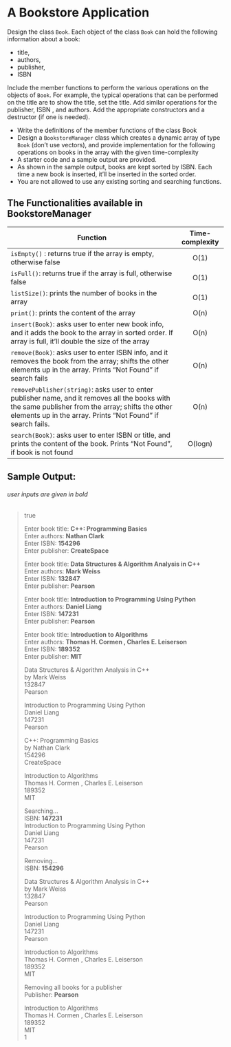 # A Bookstore Application

Design the class `Book`. Each object of the class `Book` can hold the following information about a book: 
+ title, 
+ authors, 
+ publisher, 
+ ISBN

Include the member functions to perform the various operations on the objects of `Book`. For example, the typical operations that can be performed on the title are to show the title, set the title. Add similar operations for the publisher, ISBN , and authors. Add the appropriate constructors and a destructor (if one is needed).

+ Write the definitions of the member functions of the class Book
+ Design a `BookstoreManager` class which creates a dynamic array of type `Book` (don’t use vectors), and provide implementation for the following operations on books in the array with the given time-complexity
+ A starter code and a sample output are provided. 
+ As shown in the sample output, books are kept sorted by ISBN. Each time a new book is inserted, it’ll be inserted in the sorted order. 
+ You are not allowed to use any existing sorting and searching functions. 

## The Functionalities available in BookstoreManager
| Function   | Time-complexity |
|----------|:-------------:|
| ``` isEmpty() ``` : returns true if the array is empty, otherwise false | O(1) |
| ``` isFull() ```: returns true if the array is full, otherwise false | O(1) |
| ``` listSize() ```: prints the number of books in the array | O(1) |
| ``` print() ```: prints the content of the array | O(n) |
| ``` insert(Book) ```: asks user to enter new book info, and it adds the book to the array in sorted order. If array is full, it’ll double the size of the array | O(n) |
| ``` remove(Book) ```: asks user to enter ISBN info, and it removes the book from the array; shifts the other elements up in the array. Prints “Not Found” if search fails | O(n) |
| ``` removePublisher(string) ```: asks user to enter publisher name, and it removes all the books with the same publisher from the array; shifts the other elements up in the array. Prints “Not Found” if search fails. | O(n) |   
| ``` search(Book) ```: asks user to enter ISBN or title, and prints the content of the book. Prints “Not Found”, if book is not found | O(logn) |  


## Sample Output:
###### user inputs are given in bold

> true
>
> Enter book title: **C++: Programming Basics**  
> Enter authors: **Nathan Clark**  
> Enter ISBN: **154296**  
> Enter publisher: **CreateSpace**  
>  
> Enter book title: **Data Structures & Algorithm Analysis in C++**  
> Enter authors: **Mark Weiss**  
> Enter ISBN: **132847**  
> Enter publisher: **Pearson**  
>  
> Enter book title: **Introduction to Programming Using Python**  
> Enter authors: **Daniel Liang**  
> Enter ISBN: **147231**  
> Enter publisher: **Pearson**  
>  
> Enter book title: **Introduction to Algorithms**  
> Enter authors: **Thomas H. Cormen , Charles E. Leiserson**  
> Enter ISBN: **189352**  
> Enter publisher: **MIT**  
>  
> Data Structures & Algorithm Analysis in C++  
> by Mark Weiss  
> 132847  
> Pearson  
>  
> Introduction to Programming Using Python  
> Daniel Liang  
> 147231  
> Pearson  
>   
> C++: Programming Basics  
> by Nathan Clark  
> 154296  
> CreateSpace  
>   
> Introduction to Algorithms  
> Thomas H. Cormen , Charles E. Leiserson  
> 189352  
> MIT  
>   
> Searching…  
> ISBN: **147231**  
> Introduction to Programming Using Python  
> Daniel Liang  
> 147231  
> Pearson  
>   
> Removing…  
> ISBN: **154296**  
>   
> Data Structures & Algorithm Analysis in C++  
> by Mark Weiss  
> 132847  
> Pearson  
>   
> Introduction to Programming Using Python  
> Daniel Liang  
> 147231  
> Pearson  
>   
> Introduction to Algorithms  
> Thomas H. Cormen , Charles E. Leiserson  
> 189352  
> MIT  
>   
> Removing all books for a publisher  
> Publisher: **Pearson**  
>   
> Introduction to Algorithms  
> Thomas H. Cormen , Charles E. Leiserson  
> 189352  
> MIT    
> 1  

